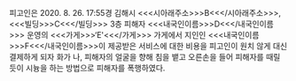 피고인은 2020. 8. 26. 17:55경 김해시 <<<시아래주소>>>B<<</시아래주소>>>, <<<빌딩>>>C<<</빌딩>>> 3층 피해자 <<<내국인이름>>>D<<</내국인이름>>> 운영의 <<<가게>>>‘E'<<</가게>>> 가게에서 지인인 <<<내국인이름>>>F<<</내국인이름>>>이 제공받은 서비스에 대한 비용을 피고인이 원치 않게 대신 결제하게 되자 화가 나, 피해자의 얼굴을 향해 침을 뱉고 오른손을 들어 피해자를 때릴 듯이 시늉을 하는 방법으로 피해자를 폭행하였다.
